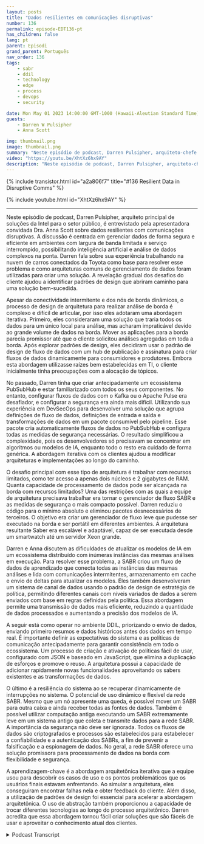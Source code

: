 ```yaml
---
layout: posts
title: "Dados resilientes em comunicações disruptivas"
number: 136
permalink: episode-EDT136-pt
has_children: false
lang: pt
parent: Episodi
grand_parent: Português
nav_order: 136
tags:
    - sabr
    - ddil
    - technology
    - edge
    - process
    - devops
    - security

date: Mon May 01 2023 14:00:00 GMT-1000 (Hawaii-Aleutian Standard Time)
guests:
    - Darren W Pulsipher
    - Anna Scott

img: thumbnail.png
image: thumbnail.png
summary: "Neste episódio de podcast, Darren Pulsipher, arquiteto-chefe de soluções da Intel para o setor público, é entrevistado pela convidada Dr. Anna Scott sobre dados resilientes com comunicações disruptivas."
video: "https://youtu.be/XhtXz6hx9AY"
description: "Neste episódio de podcast, Darren Pulsipher, arquiteto-chefe de soluções da Intel para o setor público, é entrevistado pela convidada Dr. Anna Scott sobre dados resilientes com comunicações disruptivas."
---
```


<div>
{% include transistor.html id="a2a806f7" title="#136 Resilient Data in Disruptive Comms" %}

{% include youtube.html id="XhtXz6hx9AY" %}
</div>

---

Neste episódio de podcast, Darren Pulsipher, arquiteto principal de soluções da Intel para o setor público, é entrevistado pela apresentadora convidada Dra. Anna Scott sobre dados resilientes com comunicações disruptivas. A discussão é centrada em gerenciar dados de forma segura e eficiente em ambientes com largura de banda limitada e serviço interrompido, possibilitando inteligência artificial e análise de dados complexos na ponta. Darren fala sobre sua experiência trabalhando na nuvem de carros conectados da Toyota como base para resolver esse problema e como arquiteturas comuns de gerenciamento de dados foram utilizadas para criar uma solução. A revelação gradual dos desafios do cliente ajudou a identificar padrões de design que abriram caminho para uma solução bem-sucedida.

Apesar da conectividade intermitente e dos nós de borda dinâmicos, o processo de design de arquitetura para realizar análise de borda é complexo e difícil de articular, por isso eles adotaram uma abordagem iterativa. Primeiro, eles consideraram uma solução que traria todos os dados para um único local para análise, mas acharam impraticável devido ao grande volume de dados na borda. Mover as aplicações para a borda parecia promissor até que o cliente solicitou análises agregadas em toda a borda. Após explorar padrões de design, eles decidiram usar o padrão de design de fluxo de dados com um hub de publicação e assinatura para criar fluxos de dados dinamicamente para consumidores e produtores. Embora esta abordagem utilizasse raízes bem estabelecidas em TI, o cliente inicialmente tinha preocupações com a alocação de tópicos.

No passado, Darren tinha que criar antecipadamente um ecossistema PubSubHub e estar familiarizado com todos os seus componentes. No entanto, configurar fluxos de dados com o Kafka ou o Apache Pulse era desafiador, e configurar a segurança era ainda mais difícil. Utilizando sua experiência em DevSecOps para desenvolver uma solução que agrupa definições de fluxo de dados, definições de entrada e saída e transformações de dados em um pacote consumível pelo pipeline. Esse pacote cria automaticamente fluxos de dados no PubSubHub e configura todas as medidas de segurança necessárias. O resultado simplificou a complexidade, pois os desenvolvedores só precisavam se concentrar em algoritmos ou modelos de IA, enquanto todo o resto era cuidado de forma genérica. A abordagem iterativa com os clientes ajudou a modificar arquiteturas e implementações ao longo do caminho.

O desafio principal com esse tipo de arquitetura é trabalhar com recursos limitados, como ter acesso a apenas dois núcleos e 2 gigabytes de RAM. Quanta capacidade de processamento de dados pode ser alcançada na borda com recursos limitados? Uma das restrições com as quais a equipe de arquitetura precisava trabalhar era tornar o gerenciador de fluxo SABR e as medidas de segurança o mais compacto possível. Darren reduziu o código para o mínimo absoluto e eliminou pacotes desnecessários de terceiros. O objetivo era criar um gerenciador de fluxo leve que pudesse ser executado na borda e ser portátil em diferentes ambientes. A arquitetura resultante Saber era escalável e adaptável, capaz de ser executada desde um smartwatch até um servidor Xeon grande.

Darren e Anna discutem as dificuldades de atualizar os modelos de IA em um ecossistema distribuído com inúmeras instâncias das mesmas análises em execução. Para resolver esse problema, a SABR criou um fluxo de dados de aprendizado que conecta todas as instâncias das mesmas análises e lida com comunicações intermitentes, armazenamento em cache e envio de deltas para atualizar os modelos. Eles também desenvolveram um sistema de canal de dados usando o padrão de design de estratégia de política, permitindo diferentes canais com níveis variados de dados a serem enviados com base em regras definidas pela política. Essa abordagem permite uma transmissão de dados mais eficiente, reduzindo a quantidade de dados processados ​​e aumentando a precisão dos modelos de IA.

A seguir está como operar no ambiente DDIL, priorizando o envio de dados, enviando primeiro resumos e dados históricos antes dos dados em tempo real. É importante definir as expectativas do sistema e as políticas de comunicação antecipadamente para garantir consistência em todo o ecossistema. Um processo de criação e ativação de políticas fácil de usar, configurado com JSON e baseado em JavaScript, que elimina a duplicação de esforços e promove o reuso. A arquitetura possui a capacidade de adicionar rapidamente novas funcionalidades aproveitando os sabers existentes e as transformações de dados.

O último é a resiliência do sistema ao se recuperar dinamicamente de interrupções no sistema. O potencial de uso dinâmico e flexível da rede SABR. Mesmo que um nó apresente uma queda, é possível mover um SABR para outra caixa e ainda receber todas as fontes de dados. Também é possível utilizar computação antiga executando um SABR extremamente leve em um sistema antigo que coleta e transmite dados para a rede SABR. A importância da segurança não deve ser ignorada. Todos os fluxos de dados são criptografados e processos são estabelecidos para estabelecer a confiabilidade e a autenticação dos SABRs, a fim de prevenir a falsificação e a espionagem de dados. No geral, a rede SABR oferece uma solução promissora para processamento de dados na borda com flexibilidade e segurança.

A aprendizagem-chave é a abordagem arquitetônica iterativa que a equipe usou para descobrir os casos de uso e os pontos problemáticos que os usuários finais estavam enfrentando. Ao simular a arquitetura, eles conseguiram encontrar falhas nela e obter feedback do cliente. Além disso, a utilização de padrões de design foi essencial para acelerar a abordagem arquitetônica. O uso de abstração também proporcionou a capacidade de trocar diferentes tecnologias ao longo do processo arquitetônico. Darren acredita que essa abordagem tornou fácil criar soluções que são fáceis de usar e aproveitar o conhecimento atual dos clientes.



<details>
<summary> Podcast Transcript </summary>

<p></p>

</details>
